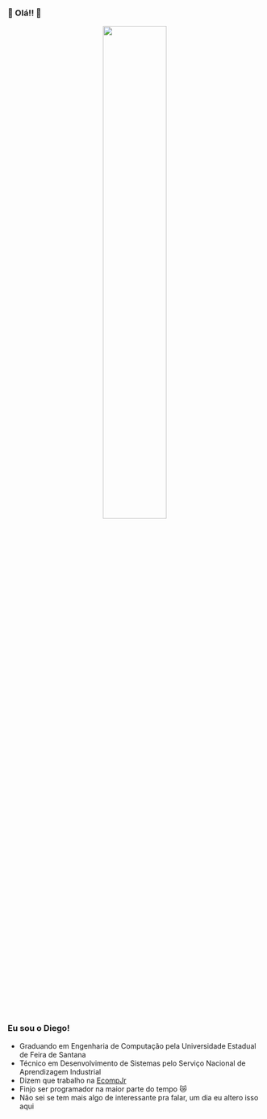 ### :stars: Olá!! :rainbow:
<p align="center">
  <img 
    src="https://i.pinimg.com/originals/32/1c/4c/321c4c051fb44a829319ecf8d0ed75da.gif"
    width="50%"/> 
 </p>

### Eu sou o Diego!
- Graduando em Engenharia de Computação pela Universidade Estadual de Feira de Santana
- Técnico em Desenvolvimento de Sistemas pelo Serviço Nacional de Aprendizagem Industrial
- Dizem que trabalho na <a href="https://github.com/EcompJr">EcompJr<a>
- Finjo ser programador na maior parte do tempo :crying_cat_face:
- Não sei se tem mais algo de interessante pra falar, um dia eu altero isso aqui
<!--
**di3goCS/di3goCS** is a ✨ _special_ ✨ repository because its `README.md` (this file) appears on your GitHub profile.

Here are some ideas to get you started:

- 🔭 I’m currently working on ...
- 🌱 I’m currently learning ...
- 👯 I’m looking to collaborate on ...
- 🤔 I’m looking for help with ...
- 💬 Ask me about ...
- 📫 How to reach me: ...
- 😄 Pronouns: ...
- ⚡ Fun fact: ...
-->
